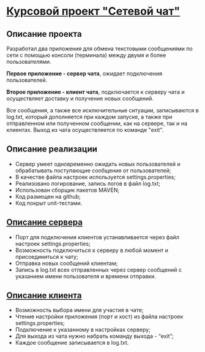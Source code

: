 # [Курсовой проект "Сетевой чат"](https://github.com/netology-code/jd-homeworks/blob/master/diploma/networkchat.md)

## Описание проекта

Разработал два приложения для обмена текстовыми сообщениями по сети с помощью консоли (терминала) между двумя и более пользователями.

**Первое приложение - сервер чата**, ожидает подключения пользователей.

**Второе приложение - клиент чата**, подключается к серверу чата и осуществляет доставку и получение новых сообщений.

Все сообщения, а также все исключительные ситуации, записываются в log.txt, который дополняется при каждом запуске, а также при отправленном или полученном сообщении, как на сервере, так и на клиентах. Выход из чата осуществляется по команде "exit".

## Описание реализации

- Сервер умеет одновременно ожидать новых пользователей и обрабатывать поступающие сообщения от пользователей;
- В качестве файла настроек используется settings.properties;
- Реализовано логирование, запись логов в файл log.txt;
- Использован сборщик пакетов MAVEN;
- Код размещен на github;
- Код покрыт unit-тестами.

## [Описание сервера](src/main/java/ru/netology/server)

- Порт для подключения клиентов устанавливается через файл настроек settings.properties;
- Возможность подключиться к серверу в любой момент и присоединиться к чату;
- Отправка новых сообщений клиентам;
- Запись в log.txt всех отправленных через сервер сообщений с указанием имени пользователя и времени отправки.

## [Описание клиента](src/main/java/ru/netology/client)

- Возможность выбора имени для участия в чате;
- Чтение настройки приложения (порт и хост) из файла настроек settings.properties;
- Подключение к указанному в настройках серверу;
- Для выхода из чата нужно набрать команду выхода - “exit”;
- Каждое сообщение записывается в log.txt.